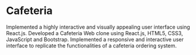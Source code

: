 # Cafeteria
Implemented a highly interactive and visually appealing user interface using React.js.
Developed a Cafeteria Web clone using React.js, HTML5, CSS3, JavaScript and Bootstrap. 
Implemented a responsive and interactive user interface to replicate the functionalities of a cafeteria 
ordering system. 
